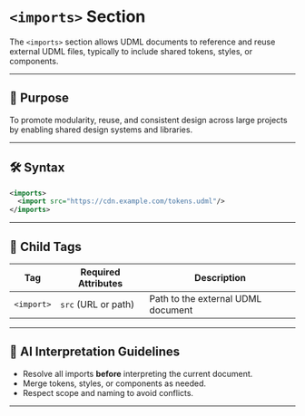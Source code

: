# `<imports>` Section

The `<imports>` section allows UDML documents to reference and reuse external UDML files, typically to include shared tokens, styles, or components.

---

## 🧠 Purpose

To promote modularity, reuse, and consistent design across large projects by enabling shared design systems and libraries.

---

## 🛠 Syntax

```xml
<imports>
  <import src="https://cdn.example.com/tokens.udml"/>
</imports>
```

---

## 🔑 Child Tags

| Tag        | Required Attributes | Description                        |
|-------------|----------------------|------------------------------------|
| `<import>`  | `src` (URL or path)  | Path to the external UDML document |

---

## 🧩 AI Interpretation Guidelines

- Resolve all imports **before** interpreting the current document.
- Merge tokens, styles, or components as needed.
- Respect scope and naming to avoid conflicts.

---